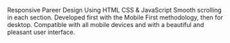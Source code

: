 Responsive Pareer Design Using HTML CSS & JavaScript
Smooth scrolling in each section.
Developed first with the Mobile First methodology, then for desktop.
Compatible with all mobile devices and with a beautiful and pleasant user interface.
